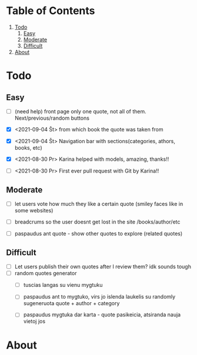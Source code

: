 
# Table of Contents

1.  [Todo](#orgb97cf08)
    1.  [Easy](#org26160cd)
    2.  [Moderate](#orgb683e29)
    3.  [Difficult](#orgddefaae)
2.  [About](#orgb5d2056)


<a id="orgb97cf08"></a>

# Todo


<a id="org26160cd"></a>

## Easy

-   [ ] (need help) front page only one quote, not all of them. Next/previous/random buttons
-   [X] <span class="timestamp-wrapper"><span class="timestamp">&lt;2021-09-04 Št&gt; </span></span> from which book the quote was taken from
-   [X] <span class="timestamp-wrapper"><span class="timestamp">&lt;2021-09-04 Št&gt; </span></span> Navigation bar with sections(categories, athors, books, etc)
-   [X] <span class="timestamp-wrapper"><span class="timestamp">&lt;2021-08-30 Pr&gt; </span></span> Karina helped with models, amazing, thanks!!
-   [ ] <span class="timestamp-wrapper"><span class="timestamp">&lt;2021-08-30 Pr&gt; </span></span> First ever pull request with Git by Karina!!


<a id="orgb683e29"></a>

## Moderate

-   [ ] let users vote how much they like a certain quote (smiley faces like in some websites)
-   [ ] breadcrums so the user doesnt get lost in the site /books/author/etc
-   [ ] paspaudus ant quote - show other quotes to explore (related quotes)


<a id="orgddefaae"></a>

## Difficult

-   [ ] Let users publish their own quotes after I review them? idk sounds tough
-   [ ] random quotes generator
    -   [ ] tuscias langas su vienu mygtuku
    -   [ ] paspaudus ant to mygtuko, virs jo islenda laukelis su randomly sugeneruota quote + author + category
    -   [ ] paspaudus mygtuka dar karta - quote pasikeicia, atsiranda nauja vietoj jos


<a id="orgb5d2056"></a>

# About

